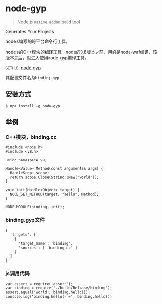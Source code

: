 # node-gyp

> Node.js `native addon` build tool

Generates Your Projects

nodejs编写的跨平台命令行工具。

nodejs的C++模块的编译工具，node的0.8版本之前，用的是node-waf编译，该版本之后，就进入使用node-gyp编译工具。

`GITHUB`: <a href="https://github.com/TooTallNate/node-gyp/">node-gyp</a>

其配置文件名为`binding.gyp`

## 安装方式

    $ npm install -g node-gyp


## 举例

### C++模块，binding.cc

    #include <node.h>
    #include <v8.h>

    using namespace v8;

    Handle<Value> Method(const Arguments& args) {
      HandleScope scope;
      return scope.Close(String::New("world"));
    }

    void init(Handle<Object> target) {
      NODE_SET_METHOD(target, "hello", Method);
    }

    NODE_MODULE(binding, init);

### binding.gyp文件

    {
      'targets': [
        {
          'target_name': 'binding',
          'sources': [ 'binding.cc' ]
        }
      ]
    }



### js调用代码

    var assert = require('assert');
    var binding = require('./build/Release/binding');
    assert.equal('world', binding.hello());
    console.log('binding.hello() =', binding.hello());
